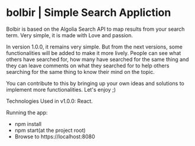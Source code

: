 # bolbir | Simple Search Appliction

Bolbir is based on the Algolia Search API to map results from your search term. Very simple, it is made with Love and passion.

In version 1.0.0, it remains very simple. But from the next versions, some functionalities will be added to make it more lively. People can see what others have searched for, how many have searched for the same thing and they can leave comments on what they searched for to help others searching for the same thing to know their mind on the topic.

You can contribute to this by bringing up your own ideas and solutions to implement more functionalities. Let's enjoy ;)

Technologies Used in v1.0.0: React.

Running the app:
- npm install
- npm start(at the project root)
- Browse to https://localhost:8080
